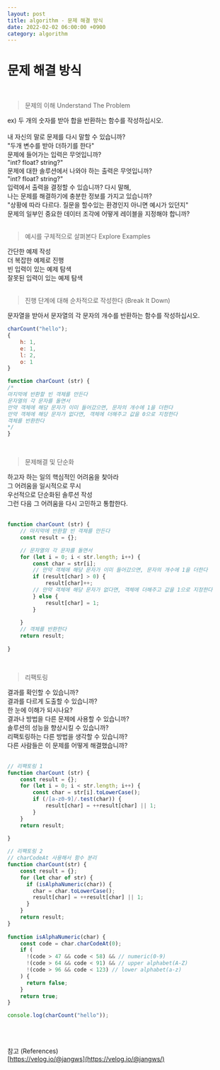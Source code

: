```yaml
---
layout: post
title: algorithm - 문제 해결 방식
date: 2022-02-02 06:00:00 +0900
category: algorithm
---
```


문제 해결 방식
===

<br />

> 문제의 이해 Understand The Problem

ex) 두 개의 숫자를 받아 합을 반환하는 함수를 작성하십시오.<br />
<br />
내 자신의 말로 문제를 다시 말할 수 있습니까?<br />
"두개 변수를 받아 더하기를 한다"<br />
문제에 들어가는 입력은 무엇입니까?<br />
"int? float? string?"<br />
문제에 대한 솔루션에서 나와야 하는 출력은 무엇입니까?<br />
"int? float? string?"<br />
입력에서 출력을 결정할 수 있습니까? 다시 말해, <br />
나는 문제를 해결하기에 충분한 정보를 가지고 있습니까? <br />
"상황에 따라 다르다. 질문을 할수있는 환경인지 아니면 예시가 있던지"<br />
문제의 일부인 중요한 데이터 조각에 어떻게 레이블을 지정해야 합니까?<br />
<br />

> 예시를 구체적으로 살펴본다 Explore Examples

간단한 예제 작성<br />
더 복잡한 예제로 진행<br />
빈 입력이 있는 예제 탐색<br />
잘못된 입력이 있는 예제 탐색<br />
<br />

> 진행 단계에 대해 순차적으로 작성한다 (Break It Down)

문자열을 받아서 문자열의 각 문자의 개수를 반환하는 함수를 작성하십시오.<br />
```javascript
charCount("hello");
{
    h: 1,
    e: 1,
    l: 2,
    o: 1
}

function charCount (str) {
/*
마지막에 반환할 빈 객체를 만든다
문자열의 각 문자를 돌면서
만약 객체에 해당 문자가 이미 들어갔으면, 문자의 개수에 1을 더한다
만약 객체에 해당 문자가 없다면, 객체에 더해주고 값을 0으로 지정한다
객체를 반환한다
*/
}
```

<br />

> 문제해결 및 단순화

하고자 하는 일의 핵심적인 어려움을 찾아라<br />
그 어려움을 일시적으로 무시<br />
우선적으로 단순화된 솔루션 작성<br />
그런 다음 그 어려움을 다시 고민하고 통합한다.<br />
<br />

```javascript
function charCount (str) {
    // 마지막에 반환할 빈 객체를 만든다
    const result = {};

	// 문자열의 각 문자를 돌면서
    for (let i = 0; i < str.length; i++) {
        const char = str[i];
        // 만약 객체에 해당 문자가 이미 들어갔으면, 문자의 개수에 1을 더한다
        if (result[char] > 0) {
            result[char]++;
        // 만약 객체에 해당 문자가 없다면, 객체에 더해주고 값을 1으로 지정한다
        } else {
            result[char] = 1;
        }
    
    }
    // 객체를 반환한다
    return result;
	
}
```

<br />

> 리팩토링

결과를 확인할 수 있습니까?<br />
결과를 다르게 도출할 수 있습니까?<br />
한 눈에 이해가 되시나요?<br />
결과나 방법을 다른 문제에 사용할 수 있습니까?<br />
솔루션의 성능을 향상시킬 수 있습니까?<br />
리팩토링하는 다른 방법을 생각할 수 있습니까?<br />
다른 사람들은 이 문제를 어떻게 해결했습니까?<br />
<br />

```javascript
// 리팩토링 1
function charCount (str) {
    const result = {};
    for (let i = 0; i < str.length; i++) {
        const char = str[i].toLowerCase();
        if (/[a-z0-9]/.test(char)) {
            result[char] = ++result[char] || 1;
        }
    }
    return result;
	
}

// 리팩토링 2
// charCodeAt 사용해서 함수 분리
function charCount(str) {
    const result = {};
    for (let char of str) {
      if (isAlphaNumeric(char)) {
        char = char.toLowerCase();
        result[char] = ++result[char] || 1;
      }
    }
    return result;
}
  
function isAlphaNumeric(char) {
    const code = char.charCodeAt(0);
    if (
      !(code > 47 && code < 58) && // numeric(0-9)
      !(code > 64 && code < 91) && // upper alphabet(A-Z)
      !(code > 96 && code < 123) // lower alphabet(a-z)
    ) {
      return false;
    }
    return true;
}

console.log(charCount("hello"));
```

<br />
<br />

참고 (References)
<br />[https://velog.io/@jangws](https://velog.io/@jangws/)
<br />
